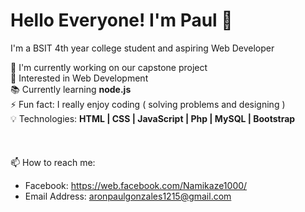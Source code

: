 # Hello Everyone! I'm Paul 👋
I'm a BSIT 4th year college student and aspiring Web Developer



🔭 I'm currently working on our capstone project
<br> 👀 Interested in Web Development
<br> 📚 Currently learning __node.js__
<br> ⚡ Fun fact: I really enjoy coding ( solving problems and designing )
<br> 💡 Technologies: __HTML | CSS | JavaScript | Php | MySQL | Bootstrap__
<br><br><br><br> 📫 How to reach me:
 - Facebook: https://web.facebook.com/Namikaze1000/
 - Email Address: aronpaulgonzales1215@gmail.com

